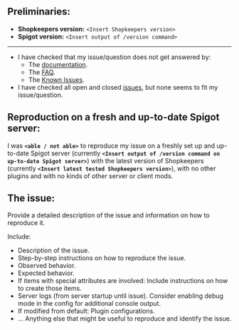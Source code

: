 ## Preliminaries:

* **Shopkeepers version:** `<Insert Shopkeepers version>`
* **Spigot version:** `<Insert output of /version command>`
---

* I have checked that my issue/question does not get answered by:
  * The [documentation](https://github.com/Shopkeepers/Shopkeepers-Wiki/wiki).
  * The [FAQ](https://github.com/Shopkeepers/Shopkeepers-Wiki/wiki/Frequently-Asked-Questions).
  * The [Known Issues](https://github.com/Shopkeepers/Shopkeepers-Wiki/wiki/Known-Issues).
* I have checked all open and closed [issues](https://github.com/Shopkeepers/Shopkeepers/issues), but none seems to fit my issue/question.

## Reproduction on a fresh and up-to-date Spigot server:

I was **`<able / not able>`** to reproduce my issue on a freshly set up and up-to-date Spigot server (currently **`<Insert output of /version command on up-to-date Spigot server>`**) with the latest version of Shopkeepers (currently **`<Insert latest tested Shopkeepers version>`**), with no other plugins and with no kinds of other server or client mods.

## The issue:

Provide a detailed description of the issue and information on how to reproduce it.

Include:
* Description of the issue.
* Step-by-step instructions on how to reproduce the issue.
* Observed behavior.
* Expected behavior.
* If items with special attributes are involved: Include instructions on how to create those items.
* Server logs (from server startup until issue). Consider enabling debug mode in the config for additional console output.
* If modified from default: Plugin configurations.
* ... Anything else that might be useful to reproduce and identify the issue.
